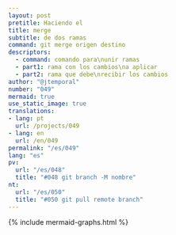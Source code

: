 ```yaml
---
layout: post
pretitle: Haciendo el
title: merge
subtitle: de dos ramas
command: git merge origen destino
descriptors:
  - command: comando para\nunir ramas
  - part1: rama con los cambios\na aplicar
  - part2: rama que debe\nrecibir los cambios
author: "@jtemporal"
number: "049"
mermaid: true
use_static_image: true
translations:
- lang: pt
  url: /projects/049
- lang: en
  url: /en/049
permalink: "/es/049"
lang: "es"
pv:
  url: "/es/048"
  title: "#048 git branch -M nombre"
nt:
  url: "/es/050"
  title: "#050 git pull remote branch"
---
```


{% include mermaid-graphs.html %}
